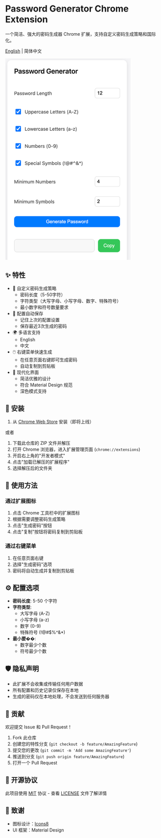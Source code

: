 # Password Generator Chrome Extension

一个简洁、强大的密码生成器 Chrome 扩展，支持自定义密码生成策略和国际化。

[English](./README.md) | 简体中文

<img src="./screenshots/main.png" alt="截图" width="400" />

## ✨ 特性

- 🎯 自定义密码生成策略
  - 密码长度（5-50字符）
  - 字符类型（大写字母、小写字母、数字、特殊符号）
  - 最小数字和符号数量要求
- 💾 配置自动保存
  - 记住上次的配置设置
  - 保存最近3次生成的密码
- 🌍 多语言支持
  - English
  - 中文
- 🖱️ 右键菜单快速生成
  - 在任意页面右键即可生成密码
  - 自动复制到剪贴板
- 🎨 现代化界面
  - 简洁优雅的设计
  - 符合 Material Design 规范
  - 深色模式支持

## 🚀 安装

1. 从 [Chrome Web Store](https://chrome.google.com/webstore) 安装（即将上线）

或者

1. 下载此仓库的 ZIP 文件并解压
2. 打开 Chrome 浏览器，进入扩展管理页面 (`chrome://extensions`)
3. 开启右上角的"开发者模式"
4. 点击"加载已解压的扩展程序"
5. 选择解压后的文件夹

## 🔨 使用方法

### 通过扩展图标

1. 点击 Chrome 工具栏中的扩展图标
2. 根据需要调整密码生成策略
3. 点击"生成密码"按钮
4. 点击"复制"按钮将密码复制到剪贴板

### 通过右键菜单

1. 在任意页面右键
2. 选择"生成密码"选项
3. 密码将自动生成并复制到剪贴板

## ⚙️ 配置选项

- **密码长度**: 5-50 个字符
- **字符类型**:
  - 大写字母 (A-Z)
  - 小写字母 (a-z)
  - 数字 (0-9)
  - 特殊符号 (!@#$%^&*)
- **最小要��**:
  - 数字最少个数
  - 符号最少个数

## 🛡️ 隐私声明

- 此扩展不会收集或传输任何用户数据
- 所有配置和历史记录仅保存在本地
- 生成的密码仅在本地处理，不会发送到任何服务器

## 🤝 贡献

欢迎提交 Issue 和 Pull Request！

1. Fork 此仓库
2. 创建您的特性分支 (`git checkout -b feature/AmazingFeature`)
3. 提交您的更改 (`git commit -m 'Add some AmazingFeature'`)
4. 推送到分支 (`git push origin feature/AmazingFeature`)
5. 打开一个 Pull Request

## 📝 开源协议

此项目使用 [MIT](LICENSE) 协议 - 查看 [LICENSE](LICENSE) 文件了解详情

## 🙏 致谢

- 图标设计：[Icons8](https://icons8.com)
- UI 框架：Material Design 
